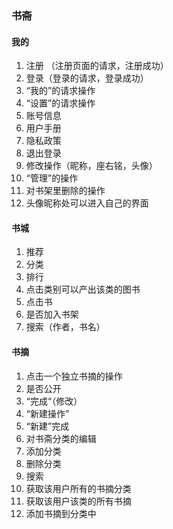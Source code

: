 ### 书斋

#### 我的

1. 注册 （注册页面的请求，注册成功）
2. 登录（登录的请求，登录成功）
3. “我的”的请求操作
4. “设置”的请求操作
5. 账号信息
6. 用户手册
7. 隐私政策
8. 退出登录
9. 修改操作（昵称，座右铭，头像）
10. “管理”的操作
11. 对书架里删除的操作
12. 头像昵称处可以进入自己的界面

#### 书城

1. 推荐
2. 分类
3. 排行
4. 点击类别可以产出该类的图书
5. 点击书
6. 是否加入书架
7. 搜索（作者，书名）

#### 书摘

1. 点击一个独立书摘的操作
2. 是否公开
3. “完成“（修改）
4. “新建操作”
5. “新建”完成
6. 对书斋分类的编辑
7. 添加分类
8. 删除分类
9. 搜索
10. 获取该用户所有的书摘分类
11. 获取该用户该类的所有书摘
12. 添加书摘到分类中

